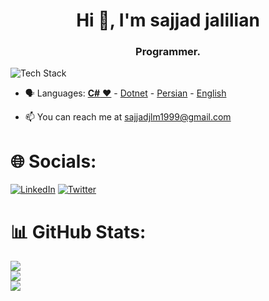 
<h1 align="center">Hi 👋, I'm sajjad jalilian</h1>
<h3 align="center">Programmer.</h3>

<p align="left"><img src="https://skillicons.dev/icons?i=cs,postgres,git,github,html,css,javascript,dotnet,androidstudio&perline=16" alt="Tech Stack" /> </p>

- 🗣 Languages: [**C#** ❤️](https://learn.microsoft.com/en-us/dotnet/csharp/) - [Dotnet](https://dotnet.microsoft.com/en-us/) - [Persian](https://en.wikipedia.org/wiki/Persian_language) - [English](https://en.wikipedia.org/wiki/English_language)

- 📫 You can reach me at sajjadjlm1999@gmail.com
# 🌐 Socials:
[![LinkedIn](https://skillicons.dev/icons?i=linkedin)](https://www.linkedin.com/in/sajjad-jalilyan-50921b239/)
[![Twitter](https://skillicons.dev/icons?i=twitter)](https://twitter.com/SajjadJln)

# 📊 GitHub Stats:
![](https://github-readme-stats.vercel.app/api?username=sajjadjln&theme=radical&hide_border=false&include_all_commits=false&count_private=false)<br/>
![](https://github-readme-streak-stats.herokuapp.com/?user=sajjadjln&theme=radical&hide_border=false)<br/>
![](https://github-readme-stats.vercel.app/api/top-langs/?username=sajjadjln&theme=radical&hide_border=false&include_all_commits=false&count_private=false&layout=compact)
